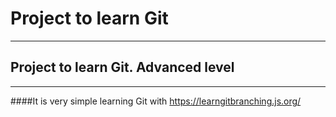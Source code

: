 # Project to learn Git
___
## Project to learn Git. Advanced level
___
####It is very simple learning Git with https://learngitbranching.js.org/